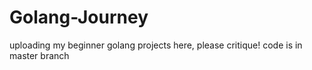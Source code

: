 # Golang-Journey
uploading my beginner golang projects here, please critique!
code is in master branch
